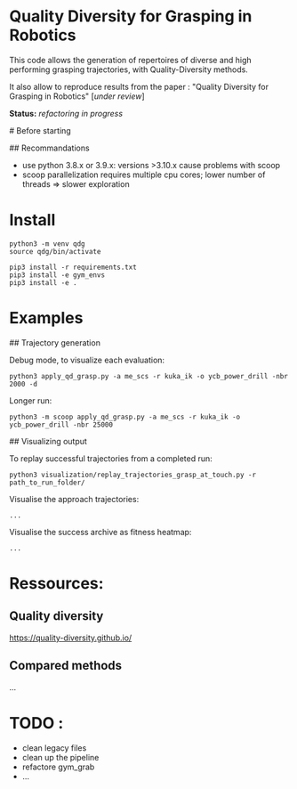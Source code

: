 # Quality Diversity for Grasping in Robotics


This code allows the generation of repertoires of diverse and high performing grasping trajectories, with Quality-Diversity methods.

It also allow to reproduce results from the paper : "Quality Diversity for Grasping in Robotics" [*under review*]

**Status:** *refactoring in progress*


# Before starting

## Recommandations
* use python 3.8.x or 3.9.x: versions >3.10.x cause problems with scoop
* scoop parallelization requires multiple cpu cores; lower number of threads => slower exploration

# Install

```
python3 -m venv qdg
source qdg/bin/activate
```
```
pip3 install -r requirements.txt
pip3 install -e gym_envs
pip3 install -e .
```

# Examples

## Trajectory generation

Debug mode, to visualize each evaluation: 
```
python3 apply_qd_grasp.py -a me_scs -r kuka_ik -o ycb_power_drill -nbr 2000 -d
```

Longer run:
```
python3 -m scoop apply_qd_grasp.py -a me_scs -r kuka_ik -o ycb_power_drill -nbr 25000
```


## Visualizing output

To replay successful trajectories from a completed run:
```
python3 visualization/replay_trajectories_grasp_at_touch.py -r path_to_run_folder/
```
Visualise the approach trajectories:
```
...
```
Visualise the success archive as fitness heatmap:
```
...
```


# Ressources: 

## Quality diversity
https://quality-diversity.github.io/

## Compared methods
...

# TODO :
* clean legacy files
* clean up the pipeline
* refactore gym_grab
* ...






